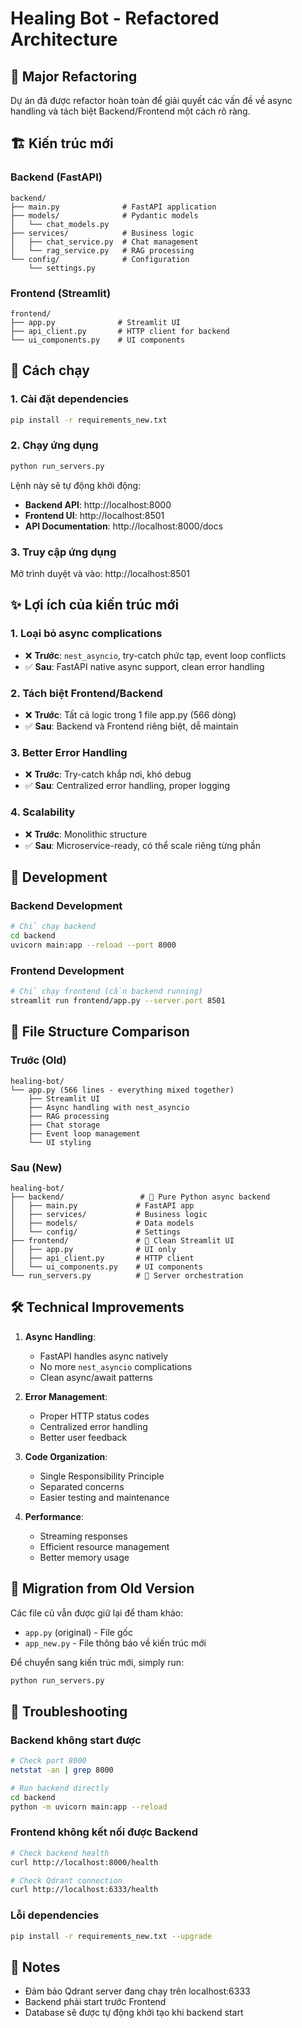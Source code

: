 # Healing Bot - Refactored Architecture

## 🔄 Major Refactoring

Dự án đã được refactor hoàn toàn để giải quyết các vấn đề về async handling và tách biệt Backend/Frontend một cách rõ ràng.

## 🏗️ Kiến trúc mới

### Backend (FastAPI)
```
backend/
├── main.py              # FastAPI application
├── models/              # Pydantic models
│   └── chat_models.py
├── services/            # Business logic
│   ├── chat_service.py  # Chat management
│   └── rag_service.py   # RAG processing
└── config/              # Configuration
    └── settings.py
```

### Frontend (Streamlit)
```
frontend/
├── app.py              # Streamlit UI
├── api_client.py       # HTTP client for backend
└── ui_components.py    # UI components
```

## 🚀 Cách chạy

### 1. Cài đặt dependencies
```bash
pip install -r requirements_new.txt
```

### 2. Chạy ứng dụng
```bash
python run_servers.py
```

Lệnh này sẽ tự động khởi động:
- **Backend API**: http://localhost:8000
- **Frontend UI**: http://localhost:8501
- **API Documentation**: http://localhost:8000/docs

### 3. Truy cập ứng dụng
Mở trình duyệt và vào: http://localhost:8501

## ✨ Lợi ích của kiến trúc mới

### 1. Loại bỏ async complications
- ❌ **Trước**: `nest_asyncio`, try-catch phức tạp, event loop conflicts
- ✅ **Sau**: FastAPI native async support, clean error handling

### 2. Tách biệt Frontend/Backend
- ❌ **Trước**: Tất cả logic trong 1 file app.py (566 dòng)
- ✅ **Sau**: Backend và Frontend riêng biệt, dễ maintain

### 3. Better Error Handling
- ❌ **Trước**: Try-catch khắp nơi, khó debug
- ✅ **Sau**: Centralized error handling, proper logging

### 4. Scalability
- ❌ **Trước**: Monolithic structure
- ✅ **Sau**: Microservice-ready, có thể scale riêng từng phần

## 🔧 Development

### Backend Development
```bash
# Chỉ chạy backend
cd backend
uvicorn main:app --reload --port 8000
```

### Frontend Development  
```bash
# Chỉ chạy frontend (cần backend running)
streamlit run frontend/app.py --server.port 8501
```

## 📁 File Structure Comparison

### Trước (Old)
```
healing-bot/
└── app.py (566 lines - everything mixed together)
    ├── Streamlit UI
    ├── Async handling with nest_asyncio
    ├── RAG processing  
    ├── Chat storage
    ├── Event loop management
    └── UI styling
```

### Sau (New)
```
healing-bot/
├── backend/                 # 🔧 Pure Python async backend
│   ├── main.py             # FastAPI app
│   ├── services/           # Business logic
│   ├── models/             # Data models
│   └── config/             # Settings
├── frontend/               # 🎨 Clean Streamlit UI
│   ├── app.py              # UI only
│   ├── api_client.py       # HTTP client
│   └── ui_components.py    # UI components
└── run_servers.py          # 🚀 Server orchestration
```

## 🛠️ Technical Improvements

1. **Async Handling**: 
   - FastAPI handles async natively
   - No more `nest_asyncio` complications
   - Clean async/await patterns

2. **Error Management**:
   - Proper HTTP status codes
   - Centralized error handling
   - Better user feedback

3. **Code Organization**:
   - Single Responsibility Principle
   - Separated concerns
   - Easier testing and maintenance

4. **Performance**:
   - Streaming responses
   - Efficient resource management
   - Better memory usage

## 🔄 Migration from Old Version

Các file cũ vẫn được giữ lại để tham khảo:
- `app.py` (original) - File gốc
- `app_new.py` - File thông báo về kiến trúc mới

Để chuyển sang kiến trúc mới, simply run:
```bash
python run_servers.py
```

## 🐛 Troubleshooting

### Backend không start được
```bash
# Check port 8000
netstat -an | grep 8000

# Run backend directly
cd backend
python -m uvicorn main:app --reload
```

### Frontend không kết nối được Backend
```bash
# Check backend health
curl http://localhost:8000/health

# Check Qdrant connection
curl http://localhost:6333/health
```

### Lỗi dependencies
```bash
pip install -r requirements_new.txt --upgrade
```

## 📝 Notes

- Đảm bảo Qdrant server đang chạy trên localhost:6333
- Backend phải start trước Frontend
- Database sẽ được tự động khởi tạo khi backend start

